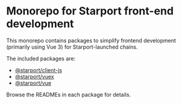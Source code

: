 # Monorepo for Starport front-end development

This monorepo contains packages to simplify frontend development (primarily using Vue 3) for Starport-launched chains.

The included packages are:

* [@starport/client-js](https://github.com/tendermint/vue/tree/develop/packages/client-js)
* [@starport/vuex](https://github.com/tendermint/vue/tree/develop/packages/vuex)
* [@starport/vue](https://github.com/tendermint/vue/tree/develop/packages/vue)

Browse the READMEs in each package for details.
